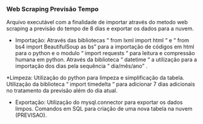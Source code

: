 ### Web Scraping Previsão Tempo ###

Arquivo executável com a finalidade de importar através do metodo web scraping a previsão do tempo de 8 dias e exportar os dados para a nuvem.

* Importação:  Através das bibliotecas “ from lxml import html “ e “ from bs4 import BeautifulSoup as bs” para a importação de  códigos em html para o python e o modulo “ import requests “  para leitura e compressão humana em python. Através da biblioteca “ datetime “ a utilização para a importação dos dias pela sequência “ dia/mês/ano” .
 
*Limpeza:  Utilização do python para limpeza e simplificação da tabela.
Utilização da biblioteca “ import timedelta “ para adicionar 7 dias adicionais no tratamento da previsão além do dia atual.


* Exportação:  Utilização do mysql.connector para exportar os dados limpos.
              Comandos em SQL para criação de uma nova tabela na nuvem (PREVISAO).  
